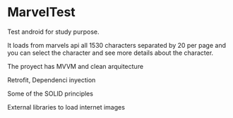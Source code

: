 # MarvelTest
Test android for study purpose.

It loads from marvels api all 1530 characters separated by 20 per page and you can select the character and see more details about the character.

The proyect has MVVM and clean arquitecture 

Retrofit, Dependenci inyection 

Some of the SOLID principles 

External libraries to load internet images 
